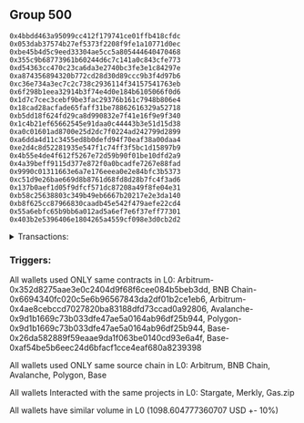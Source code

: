 ## Group 500

```0xed8d1607a2c04cbde135ae09873188980ab0fff4
0x4bbdd463a95099cc412f179741ce01ffb418cfdc
0x053dab37574b27ef5373f2208f9fe1a10771d0ec
0xbe45b4d5c9eed33304ae5cc5a805444640470468
0x355c9b68773961b60244d6c7c141a0c843cfe773
0xd54363cc470c23ca6da3e2740bc3fe3e1c84297e
0xa874356894320b772cd28d30d89ccc9b3f4d97b6
0xc36e734a3ec7c2c738c2936114f34157541763eb
0x6f298b1eea32914b3f74e4d0e184b6105066f0d6
0x1d7c7cec3cebf9be3fac29376b161c7948b806e4
0x18cad28acfade65faff31be78862616329a52718
0xb5dd18f624fd29ca8d990832e7f41e16f9e9f340
0x1c4b21ef65662545e91daa0c44443b3e51d15d38
0xa0c01601ad8700e25d2dc7f0224ad242799d2899
0xa6dda4d11c3455ed8b0defd94f70eaf38a00daa4
0xe2d4c8d52281935e547f1c74ff3f5bc1d15897b9
0x4b55e4de4f612f5267e72d59b90f01be10dfd2a9
0x4a39beff9115d377e872f0a0bcadfe7267e88fad
0x9990c01311663e6a7e176eeea0e2e84bfc3b5373
0xc51d9e26bae669d8b8761d68fd8d28b7fc4f3ad6
0x137b0aef1d05f9dfcf571dc87208a49f8fe04e31
0xb58c25638803c349b49eb6667b20217e2e3da140
0xb8f625cc87966830caadb45e542f479aefe22cd4
0x55a6ebfc65b9bb6a012ad5a6ef7e6f37eff77301
0x403b2e5396406e1804265a4559cf098e3d0cb2d2
```
<details>
<summary>Transactions:</summary>

Hashes: 

Wallet: 0xed8d1607a2c04cbde135ae09873188980ab0fff4

       Hash: 0x4d9cb8a3859e3c4708739beee0b03e83e38e4e5ca0f3d81aa1d884ab908b530d
         - source chain: Arbitrum
         - destination chain: BNB Chain
         - project: Stargate
         - contract: 0x352d8275aae3e0c2404d9f68f6cee084b5beb3dd
         - value USD: 11.721929265
       Hash: 0xadd8302bd6e4e50d568757aa771d96a6769479cb1d24b7c0498f3703ba8bf83d
         - source chain: BNB Chain
         - destination chain: Base
         - project: Stargate
         - contract: 0x6694340fc020c5e6b96567843da2df01b2ce1eb6
         - value USD: 9.724586177
       Hash: 0xda3f7c36e0f54c0332e0301ae05d512142f35563f67b5427041b8bef09ec7273
         - source chain: Arbitrum
         - destination chain: Aptos
         - project: Merkly
         - contract: 0x4ae8cebccd7027820ba83188dfd73ccad0a92806
       Hash: 0x5e743fe0f2e3ac6350907a94a4480c41b7d2e098e81b46b831c24bbe2d2ca321
         - source chain: Arbitrum
         - destination chain: BNB Chain
         - project: Stargate
         - contract: 0x352d8275aae3e0c2404d9f68f6cee084b5beb3dd
         - value USD: 258.276621951
       Hash: 0xf48e2a0d3772e4dda18342c3d2f6f03841d6fc6a4c1a9d125014143e1a3211ae
         - source chain: BNB Chain
         - destination chain: Avalanche
         - project: Stargate
         - contract: 0x6694340fc020c5e6b96567843da2df01b2ce1eb6
         - value USD: 257.527931319
       Hash: 0x78be1b66c7b369fa9677a7f7493cc9f85aefab7eb039fda47a72d3b93765607e
         - source chain: Avalanche
         - destination chain: Polygon
         - project: Stargate
         - contract: 0x9d1b1669c73b033dfe47ae5a0164ab96df25b944
         - value USD: 255.325307946
       Hash: 0xea73250c8f18389c8ed74fafbadc8abf0f1ac4f1e4ec8dbc0e49cf62024fd6df
         - source chain: Polygon
         - destination chain: Base
         - project: Stargate
         - contract: 0x9d1b1669c73b033dfe47ae5a0164ab96df25b944
         - value USD: 254.098165293
       Hash: 0x6dae38f7ba16d17ad61c184b00c6e90dda16d3d94bd7d5dd1de82ec43d0f636c
         - source chain: Base
         - destination chain: Kava
         - project: Gas.zip
         - contract: 0x26da582889f59eaae9da1f063be0140cd93e6a4f
         - value USD: 1.070697841e-08
       Hash: 0x0a1d7d0e8d006d4d5bb709f883cbc240be9310fc02b5211533e2b87134f78a65
         - source chain: Base
         - destination chain: Optimism
         - project: Stargate
         - contract: 0xaf54be5b6eec24d6bfacf1cce4eaf680a8239398
         - value USD: 51.930235399
Wallet: 0x4bbdd463a95099cc412f179741ce01ffb418cfdc

       Hash:0xdf365e8798b6b1f8c8a9f2d0940ac96c96007d353e0619cd92cffdef87cd5443
         - source chain: Arbitrum
         - destination chain: BNB Chain
         - project: Stargate
         - contract: 0x352d8275aae3e0c2404d9f68f6cee084b5beb3dd
         - value USD: 9.389847863
       Hash:0xe6e609ff50f4cf53d59dadc7852e221c61a0497215a6faa0a7929446fe19144b
         - source chain: BNB Chain
         - destination chain: Base
         - project: Stargate
         - contract: 0x6694340fc020c5e6b96567843da2df01b2ce1eb6
         - value USD: 7.46983981
       Hash:0x3301ead19082169edf943257c54815220498c9932fe0f11f60cbfe442f8d64da
         - source chain: Arbitrum
         - destination chain: Aptos
         - project: Merkly
         - contract: 0x4ae8cebccd7027820ba83188dfd73ccad0a92806
       Hash:0xf4c4c6b8d23357cf33a9a12e31ca12dd72950d2d88b4c3b7856940738a1825a2
         - source chain: Arbitrum
         - destination chain: BNB Chain
         - project: Stargate
         - contract: 0x352d8275aae3e0c2404d9f68f6cee084b5beb3dd
         - value USD: 255.34858039
       Hash:0x8948b13e7b14bbc8482a681a8b6519cab9154f0f2857355dfb0e0b7eec4164be
         - source chain: BNB Chain
         - destination chain: Avalanche
         - project: Stargate
         - contract: 0x6694340fc020c5e6b96567843da2df01b2ce1eb6
         - value USD: 254.293732817
       Hash:0xf1e733d2cf73dc7fbb05adb41ff3ee819cf05856a2473d2caa9a89f1c9a9a5bc
         - source chain: Avalanche
         - destination chain: Polygon
         - project: Stargate
         - contract: 0x9d1b1669c73b033dfe47ae5a0164ab96df25b944
         - value USD: 252.392701833
       Hash:0xd1694801c40fe9e08a0fc3dcf5ab6094be3dc97fc36b92ea826fa6617c94c4dc
         - source chain: Polygon
         - destination chain: Base
         - project: Stargate
         - contract: 0x9d1b1669c73b033dfe47ae5a0164ab96df25b944
         - value USD: 251.442741103
       Hash:0x0924b4b4ad6ce16de302cd320c0588ff5d82d294be1d76b6d38f3e0ff195d4c1
         - source chain: Base
         - destination chain: Scroll
         - project: Gas.zip
         - contract: 0x26da582889f59eaae9da1f063be0140cd93e6a4f
         - value USD: 3.077736055e-05
       Hash:0x3d9ff0936fcba99ce8da066e8a334c8b64e1640cc68cf9ecc2a97cdf56c615c0
         - source chain: Base
         - destination chain: Optimism
         - project: Stargate
         - contract: 0xaf54be5b6eec24d6bfacf1cce4eaf680a8239398
         - value USD: 46.272898083
Wallet: 0x053dab37574b27ef5373f2208f9fe1a10771d0ec

       Hash:0xe7ab8357bb800d23544ca5934a5624b74c1094ebaf84eb56b382bcd9680f9e4a
         - source chain: Arbitrum
         - destination chain: BNB Chain
         - project: Stargate
         - contract: 0x352d8275aae3e0c2404d9f68f6cee084b5beb3dd
         - value USD: 9.269318242
       Hash:0x4d8a3a360ec23d442a02a3c6616e7fee70439fbdfbb72d6f2782ec5a9a409ca3
         - source chain: BNB Chain
         - destination chain: Base
         - project: Stargate
         - contract: 0x6694340fc020c5e6b96567843da2df01b2ce1eb6
         - value USD: 7.348633487
       Hash:0x2076197534ce20256d7c003e88d4a58fb3906d08b4ec47448a4d008616e343ec
         - source chain: Arbitrum
         - destination chain: Aptos
         - project: Merkly
         - contract: 0x4ae8cebccd7027820ba83188dfd73ccad0a92806
       Hash:0xac6ed26c355dc145b9d14f9a271517ff5d8bee0091e305c74e6ecc43ba931e76
         - source chain: Arbitrum
         - destination chain: BNB Chain
         - project: Stargate
         - contract: 0x352d8275aae3e0c2404d9f68f6cee084b5beb3dd
         - value USD: 255.507420866
       Hash:0x38c10174117e48c12527745d8e94ef167f291526a8a989ed5e6f908771ad803a
         - source chain: BNB Chain
         - destination chain: Avalanche
         - project: Stargate
         - contract: 0x6694340fc020c5e6b96567843da2df01b2ce1eb6
         - value USD: 254.342911601
       Hash:0x9f6e41da524f0e65673a9a2783f12d8ea11c60cec7ad9143becc4978900dbdfb
         - source chain: Avalanche
         - destination chain: Polygon
         - project: Stargate
         - contract: 0x9d1b1669c73b033dfe47ae5a0164ab96df25b944
         - value USD: 252.804094234
       Hash:0xa5c5e99098f586e9e705786cb722d305d95201863b664ad6fe98124575b7a9e0
         - source chain: Polygon
         - destination chain: Base
         - project: Stargate
         - contract: 0x9d1b1669c73b033dfe47ae5a0164ab96df25b944
         - value USD: 251.884679934
       Hash:0x71fd037dc402343a5e691b4d9f3a4efb8985c1126893748be626ebb3ed41d30e
         - source chain: Base
         - destination chain: Linea
         - project: Gas.zip
         - contract: 0x26da582889f59eaae9da1f063be0140cd93e6a4f
         - value USD: 0.000124764139
       Hash:0xe6928c2d7e51f8f5412291d6f79abd6e566dc2f7f223c56feacd69603c4a984e
         - source chain: Base
         - destination chain: Optimism
         - project: Stargate
         - contract: 0xaf54be5b6eec24d6bfacf1cce4eaf680a8239398
         - value USD: 45.784922441
Wallet: 0xbe45b4d5c9eed33304ae5cc5a805444640470468

       Hash:0x141119985675c7e845349adcfc694ba71f0854416409621b5900ca3e163641be
         - source chain: Arbitrum
         - destination chain: BNB Chain
         - project: Stargate
         - contract: 0x352d8275aae3e0c2404d9f68f6cee084b5beb3dd
         - value USD: 9.850475191
       Hash:0x6674d55a265821e14779491ac01c9d7a35d1075bcbb48da59cf36d9f6e3b4ed3
         - source chain: BNB Chain
         - destination chain: Base
         - project: Stargate
         - contract: 0x6694340fc020c5e6b96567843da2df01b2ce1eb6
         - value USD: 7.914054899
       Hash:0x909557d76e154de8539e3ead0ba9310a73e1127cc57fe10c1136c403bb9b8bb7
         - source chain: Arbitrum
         - destination chain: Aptos
         - project: Merkly
         - contract: 0x4ae8cebccd7027820ba83188dfd73ccad0a92806
       Hash:0xc830d6bdf0d729569723a047c38001649019d2a42a9629ccf4897a24dc8fa395
         - source chain: Arbitrum
         - destination chain: BNB Chain
         - project: Stargate
         - contract: 0x352d8275aae3e0c2404d9f68f6cee084b5beb3dd
         - value USD: 260.63614383
       Hash:0xc603b68c06e67f24b5af67395ce54132ca52849826449aca3e6daa4c32bd8491
         - source chain: BNB Chain
         - destination chain: Avalanche
         - project: Stargate
         - contract: 0x6694340fc020c5e6b96567843da2df01b2ce1eb6
         - value USD: 259.300861419
       Hash:0x74e42a8daa6a8ff32ff8ca11a423d7934acd951f1eb97473a3c2472b0a35f770
         - source chain: Avalanche
         - destination chain: Polygon
         - project: Stargate
         - contract: 0x9d1b1669c73b033dfe47ae5a0164ab96df25b944
         - value USD: 257.783634316
       Hash:0x8d2c5892246c18c49854ec53e863f07bdf2d193957d4c620c94c648ebf717b47
         - source chain: Polygon
         - destination chain: Base
         - project: Stargate
         - contract: 0x9d1b1669c73b033dfe47ae5a0164ab96df25b944
         - value USD: 256.42423456
       Hash:0xf4864f3012797504ef0f8e25f0818b3f755e8d36473a6dbd67eb149bcce0fbf9
         - source chain: Base
         - destination chain: Metis
         - project: Gas.zip
         - contract: 0x26da582889f59eaae9da1f063be0140cd93e6a4f
         - value USD: 1.844122787e-06
       Hash:0xddfe89a35b1ec9c140c5992473688efafa71880c68266c2768eb9a78c83373c8
         - source chain: Base
         - destination chain: Optimism
         - project: Stargate
         - contract: 0xaf54be5b6eec24d6bfacf1cce4eaf680a8239398
         - value USD: 41.699392899
Wallet: 0x355c9b68773961b60244d6c7c141a0c843cfe773

       Hash:0x51a89bb372ed7f76b2c0ea03052adf0412c7bdc6e6c729c6c154758f0cc5e44d
         - source chain: Arbitrum
         - destination chain: BNB Chain
         - project: Stargate
         - contract: 0x352d8275aae3e0c2404d9f68f6cee084b5beb3dd
         - value USD: 9.520353986
       Hash:0x18236e1031d79ac4e289bdbafebcbf469feb2cc165c36ea6992da03d677e655c
         - source chain: BNB Chain
         - destination chain: Base
         - project: Stargate
         - contract: 0x6694340fc020c5e6b96567843da2df01b2ce1eb6
         - value USD: 7.543898836
       Hash:0x860207f76ee2e2b19beb5e85d6fff94d937b008fd1627832365233b0933ba570
         - source chain: Arbitrum
         - destination chain: Aptos
         - project: Merkly
         - contract: 0x4ae8cebccd7027820ba83188dfd73ccad0a92806
       Hash:0xd340dddd18bb7a3fbe91d6830026f18f28595b19d7b6447bd0f3e5c931c9bfcf
         - source chain: Arbitrum
         - destination chain: BNB Chain
         - project: Stargate
         - contract: 0x352d8275aae3e0c2404d9f68f6cee084b5beb3dd
         - value USD: 254.006713918
       Hash:0x0060b64fde5f87433bb3f82c5c4ba8306b7211ab837f727bee99d3c7ff42ad50
         - source chain: BNB Chain
         - destination chain: Avalanche
         - project: Stargate
         - contract: 0x6694340fc020c5e6b96567843da2df01b2ce1eb6
         - value USD: 253.11795465
       Hash:0xf5f6137a1aa256b921e759a634bec1157ee6281c5116ecbb2b6bad2be28c51a7
         - source chain: Avalanche
         - destination chain: Polygon
         - project: Stargate
         - contract: 0x9d1b1669c73b033dfe47ae5a0164ab96df25b944
         - value USD: 251.212445196
       Hash:0xe755ea121aa5dcdeecdeb3303ff474be98b895c0682bae11ddfd206e7fbb41e8
         - source chain: Polygon
         - destination chain: Base
         - project: Stargate
         - contract: 0x9d1b1669c73b033dfe47ae5a0164ab96df25b944
         - value USD: 250.040265187
       Hash:0x39b18a90c466614189726ab2fbe2a50fe6d2eb727453921e93425e801a722943
         - source chain: Base
         - destination chain: Zora
         - project: Gas.zip
         - contract: 0x26da582889f59eaae9da1f063be0140cd93e6a4f
         - value USD: 0.0001515702272
       Hash:0x916d22f5edc8289c46c78f0f6f8e517e2aff78632b326e76239286af020f1715
         - source chain: Base
         - destination chain: Optimism
         - project: Stargate
         - contract: 0xaf54be5b6eec24d6bfacf1cce4eaf680a8239398
         - value USD: 43.277467797
Wallet: 0xd54363cc470c23ca6da3e2740bc3fe3e1c84297e

       Hash:0xd839c8e26391b024555fa7e781d65ef03ef4e9e40fd5334e40c00197b7bf41cf
         - source chain: Arbitrum
         - destination chain: BNB Chain
         - project: Stargate
         - contract: 0x352d8275aae3e0c2404d9f68f6cee084b5beb3dd
         - value USD: 8.90274563
       Hash:0x50de1db6c5664d381f6891ef05f8cc42c7de853c0a91c1966656b339eb795574
         - source chain: BNB Chain
         - destination chain: Base
         - project: Stargate
         - contract: 0x6694340fc020c5e6b96567843da2df01b2ce1eb6
         - value USD: 7.080974168
       Hash:0xf2e26b04c4783cf4aeb56dbce4729908d61999fdd38721b2692bbc02530a04da
         - source chain: Arbitrum
         - destination chain: Aptos
         - project: Merkly
         - contract: 0x4ae8cebccd7027820ba83188dfd73ccad0a92806
       Hash:0x3582763690dcc7b1dfd7c50e24bbf317750b906f12434e243c6799e21d6f5c34
         - source chain: Arbitrum
         - destination chain: BNB Chain
         - project: Stargate
         - contract: 0x352d8275aae3e0c2404d9f68f6cee084b5beb3dd
         - value USD: 252.253213403
       Hash:0xa44ef52d9819dfb012ded54756f835251c2a9723eec0fb7d9f1426aed8eb2fd3
         - source chain: BNB Chain
         - destination chain: Avalanche
         - project: Stargate
         - contract: 0x6694340fc020c5e6b96567843da2df01b2ce1eb6
         - value USD: 250.824083176
       Hash:0x29d8dede9aa13d0d0efae0968777467522a9fe44e5f60b731b79eb0ff8317902
         - source chain: Avalanche
         - destination chain: Polygon
         - project: Stargate
         - contract: 0x9d1b1669c73b033dfe47ae5a0164ab96df25b944
         - value USD: 248.944385738
       Hash:0x264bf4f74f4aa5671ab8e17871632e2d3e9bb41421cfb43de72490ee15256e21
         - source chain: Polygon
         - destination chain: Base
         - project: Stargate
         - contract: 0x9d1b1669c73b033dfe47ae5a0164ab96df25b944
         - value USD: 247.797203657
       Hash:0x7be47c76a88b0fee129fad968dbe4a3653055a4759271511b5e6b0d3e03c7832
         - source chain: Base
         - destination chain: Kava
         - project: Gas.zip
         - contract: 0x26da582889f59eaae9da1f063be0140cd93e6a4f
         - value USD: 4.377419241e-08
       Hash:0x41a1b76c7f70a9b3b37f3449a40a7879a9e408479a17956ac7ba9040a2f5f522
         - source chain: Base
         - destination chain: Optimism
         - project: Stargate
         - contract: 0xaf54be5b6eec24d6bfacf1cce4eaf680a8239398
         - value USD: 47.841231654
Wallet: 0xa874356894320b772cd28d30d89ccc9b3f4d97b6

       Hash:0x98438adae14a93c745b8737f847882b493a6e5b5dd8f40c0738d7e52ad640a43
         - source chain: Arbitrum
         - destination chain: BNB Chain
         - project: Stargate
         - contract: 0x352d8275aae3e0c2404d9f68f6cee084b5beb3dd
         - value USD: 9.373315433
       Hash:0x63b27f2d7186741afff0800371b0cc6922291f2e9d831882a8797bb78287f981
         - source chain: BNB Chain
         - destination chain: Base
         - project: Stargate
         - contract: 0x6694340fc020c5e6b96567843da2df01b2ce1eb6
         - value USD: 7.380845721
       Hash:0xefa20fa8fc08c86b39b1a2f1afa621e0c5486d1e32e08841a24bf79b1a42d9e1
         - source chain: Arbitrum
         - destination chain: Aptos
         - project: Merkly
         - contract: 0x4ae8cebccd7027820ba83188dfd73ccad0a92806
       Hash:0xdeffdbafad3f6d1f57a4dd020a323bea4cbf383090e0868a56d3400e104b36bf
         - source chain: Arbitrum
         - destination chain: BNB Chain
         - project: Stargate
         - contract: 0x352d8275aae3e0c2404d9f68f6cee084b5beb3dd
         - value USD: 265.856210437
       Hash:0x7c7d79c373e801ddf157368cfac9882e33c101d31eb04bd4865d6a6f38de7e55
         - source chain: BNB Chain
         - destination chain: Avalanche
         - project: Stargate
         - contract: 0x6694340fc020c5e6b96567843da2df01b2ce1eb6
         - value USD: 264.540920249
       Hash:0xa62523f92ff39d3445be1a3af877873b8379a7100a9efb9e0a9aeef79e3d14ca
         - source chain: Avalanche
         - destination chain: Polygon
         - project: Stargate
         - contract: 0x9d1b1669c73b033dfe47ae5a0164ab96df25b944
         - value USD: 262.206592791
       Hash:0xd94b16c4e8c3825ce294c65205b571e8f187578fe0fb34bc53250f36eb880377
         - source chain: Polygon
         - destination chain: Base
         - project: Stargate
         - contract: 0x9d1b1669c73b033dfe47ae5a0164ab96df25b944
         - value USD: 261.117853479
       Hash:0xb89f59f097112efbfa77ebc30e630e3daffced8abb13cdb9904bb8a1d907e57d
         - source chain: Base
         - destination chain: Scroll
         - project: Gas.zip
         - contract: 0x26da582889f59eaae9da1f063be0140cd93e6a4f
         - value USD: 0.0001021826939
       Hash:0x52f757db42714006f6b4f808785a8641a77a8868afa8ac8f5a18073180f8e01b
         - source chain: Base
         - destination chain: Optimism
         - project: Stargate
         - contract: 0xaf54be5b6eec24d6bfacf1cce4eaf680a8239398
         - value USD: 43.268427868
Wallet: 0xc36e734a3ec7c2c738c2936114f34157541763eb

       Hash:0x0cb8fcc742e6b150032e2b9ef0fc752c422c0fcdc2ac6cf982ce49d3444b6299
         - source chain: Arbitrum
         - destination chain: BNB Chain
         - project: Stargate
         - contract: 0x352d8275aae3e0c2404d9f68f6cee084b5beb3dd
         - value USD: 8.646769171
       Hash:0x811e8bd854918ff0c263f3f919d2f02cd0ebdea2b823c0c982fa9e5bbef2679d
         - source chain: BNB Chain
         - destination chain: Base
         - project: Stargate
         - contract: 0x6694340fc020c5e6b96567843da2df01b2ce1eb6
         - value USD: 6.733695656
       Hash:0x0aa8446d050fd20892163d1751d2dfa654027df025b909591215a38710202585
         - source chain: Arbitrum
         - destination chain: Aptos
         - project: Merkly
         - contract: 0x4ae8cebccd7027820ba83188dfd73ccad0a92806
       Hash:0x3d98688978ae0674d96e8f1cd3f2cd8871372268d0a011b80f7c688b5f02ee67
         - source chain: Arbitrum
         - destination chain: BNB Chain
         - project: Stargate
         - contract: 0x352d8275aae3e0c2404d9f68f6cee084b5beb3dd
         - value USD: 262.90967688
       Hash:0x7f96a5b1653d8c2f67a12fb3b2d4b0cfedfb1efad060d3fd1bf75f502f80c582
         - source chain: BNB Chain
         - destination chain: Avalanche
         - project: Stargate
         - contract: 0x6694340fc020c5e6b96567843da2df01b2ce1eb6
         - value USD: 261.481551967
       Hash:0xc9a7f779830acc932a51002b8700ca799a063bd312eabf51e75882cf7f70327e
         - source chain: Avalanche
         - destination chain: Polygon
         - project: Stargate
         - contract: 0x9d1b1669c73b033dfe47ae5a0164ab96df25b944
         - value USD: 259.00411303
       Hash:0x894c742d362652ac6de20b76928392373b3ebd377482cbf6e0b00a62f54cfb35
         - source chain: Polygon
         - destination chain: Base
         - project: Stargate
         - contract: 0x9d1b1669c73b033dfe47ae5a0164ab96df25b944
         - value USD: 257.521101028
       Hash:0x8bd7ad0c71245404e22272e7327ee2c950165362c819913812e13e72b5a8cd9a
         - source chain: Base
         - destination chain: Scroll
         - project: Gas.zip
         - contract: 0x26da582889f59eaae9da1f063be0140cd93e6a4f
         - value USD: 0.000161375905
       Hash:0x9ba1a6ba44c8e9d3bc63392aa9127ad806f627a7392990c2ac6786c207c20723
         - source chain: Base
         - destination chain: Optimism
         - project: Stargate
         - contract: 0xaf54be5b6eec24d6bfacf1cce4eaf680a8239398
         - value USD: 44.990523929
Wallet: 0x6f298b1eea32914b3f74e4d0e184b6105066f0d6

       Hash:0xbc4df528eae5ea2f80302bd6d523655457eca5d49227257394b394559708a13b
         - source chain: Arbitrum
         - destination chain: BNB Chain
         - project: Stargate
         - contract: 0x352d8275aae3e0c2404d9f68f6cee084b5beb3dd
         - value USD: 9.198485986
       Hash:0x250e931b1c0146cf63ec61fd754d23e2e67d2514f2c0e799dfa1d510e87850a5
         - source chain: BNB Chain
         - destination chain: Base
         - project: Stargate
         - contract: 0x6694340fc020c5e6b96567843da2df01b2ce1eb6
         - value USD: 7.287980801
       Hash:0xcb7a0091ec9f6cec249998d42cfdf5cee2645c2c5b7174fa549221643b1d5f70
         - source chain: Arbitrum
         - destination chain: Aptos
         - project: Merkly
         - contract: 0x4ae8cebccd7027820ba83188dfd73ccad0a92806
       Hash:0x5f841f03cd0c0f3361ba109de60d47b11473a09deb6a0fbb1ad3bab82b5bb44a
         - source chain: Arbitrum
         - destination chain: BNB Chain
         - project: Stargate
         - contract: 0x352d8275aae3e0c2404d9f68f6cee084b5beb3dd
         - value USD: 261.76408061
       Hash:0xea726998354def219331355f9425cf569b66d20eeca4e96bcb15d24b3d64cc15
         - source chain: BNB Chain
         - destination chain: Avalanche
         - project: Stargate
         - contract: 0x6694340fc020c5e6b96567843da2df01b2ce1eb6
         - value USD: 260.437847558
       Hash:0x910377dbeb6b02366055e282bca16a2f8dd9db7da70091c3d85b7f0eca8d9a34
         - source chain: Avalanche
         - destination chain: Polygon
         - project: Stargate
         - contract: 0x9d1b1669c73b033dfe47ae5a0164ab96df25b944
         - value USD: 257.980963326
       Hash:0xf8e314d415d29d7c4358350ce73ddc8342485631c53db5a5fcb5b0735cee48e7
         - source chain: Polygon
         - destination chain: Base
         - project: Stargate
         - contract: 0x9d1b1669c73b033dfe47ae5a0164ab96df25b944
         - value USD: 256.671138335
       Hash:0xc6ed2ded5fbb0c09775a0f87f9d03f37de5211227d6864f7029dc378c69ae399
         - source chain: Base
         - destination chain: Base
         - project: Gas.zip
         - contract: 0x26da582889f59eaae9da1f063be0140cd93e6a4f
         - value USD: 0.0001395504752
       Hash:0x9d0ed2cdf0e11d137e65152358c2fbe6d675af599273a24e0a3d503b47c79e57
         - source chain: Base
         - destination chain: Optimism
         - project: Stargate
         - contract: 0xaf54be5b6eec24d6bfacf1cce4eaf680a8239398
         - value USD: 43.8222044
Wallet: 0x1d7c7cec3cebf9be3fac29376b161c7948b806e4

       Hash:0xa0de6a1f55bdc5da59cf4bf3ae1d1e6688074d183c33dd0e5a19aeca276f28cc
         - source chain: Arbitrum
         - destination chain: BNB Chain
         - project: Stargate
         - contract: 0x352d8275aae3e0c2404d9f68f6cee084b5beb3dd
         - value USD: 8.826253118
       Hash:0xd4bf4842673a6a7300a030f29992a5f7cc1afa1becfbd1d552ed9603a24be1f6
         - source chain: BNB Chain
         - destination chain: Base
         - project: Stargate
         - contract: 0x6694340fc020c5e6b96567843da2df01b2ce1eb6
         - value USD: 6.883083308
       Hash:0xcbe4caf138bd9b794d35d21114e366d18a2d1030a7c824bfd9574f4ebba117c8
         - source chain: Arbitrum
         - destination chain: Aptos
         - project: Merkly
         - contract: 0x4ae8cebccd7027820ba83188dfd73ccad0a92806
       Hash:0x124d75dd2b056a4a23953b4c41e2c12690fe357e459ab68283f64e52bc97f589
         - source chain: Arbitrum
         - destination chain: BNB Chain
         - project: Stargate
         - contract: 0x352d8275aae3e0c2404d9f68f6cee084b5beb3dd
         - value USD: 260.877383272
       Hash:0xf8e75af68dbd9ef11a2c3e52e537656850804ef4fd15aee58c0a395f334d2e7e
         - source chain: BNB Chain
         - destination chain: Avalanche
         - project: Stargate
         - contract: 0x6694340fc020c5e6b96567843da2df01b2ce1eb6
         - value USD: 259.260455808
       Hash:0xec118f51bb3c50e7cf1f59e8b6bba8e8c5d9509b4efbb1475a418433db3ae4d8
         - source chain: Avalanche
         - destination chain: Polygon
         - project: Stargate
         - contract: 0x9d1b1669c73b033dfe47ae5a0164ab96df25b944
         - value USD: 256.570036825
       Hash:0x2b65da3ce8f73dc42fb225584cb4ddbc934219b9123d4564c52f3a2087cd6381
         - source chain: Polygon
         - destination chain: Base
         - project: Stargate
         - contract: 0x9d1b1669c73b033dfe47ae5a0164ab96df25b944
         - value USD: 255.290043638
       Hash:0x5a5ee3dfbadd3ab9f90acf644a6bd65ec45c7e4e1fa430ca90fad90c4bc469b9
         - source chain: Base
         - destination chain: Arbitrum
         - project: Gas.zip
         - contract: 0x26da582889f59eaae9da1f063be0140cd93e6a4f
         - value USD: 0.0001478176835
       Hash:0xec20b6a338c869adb841e0d909b4371e8db59e6a10bfd744611fd16e50f25d21
         - source chain: Base
         - destination chain: Optimism
         - project: Stargate
         - contract: 0xaf54be5b6eec24d6bfacf1cce4eaf680a8239398
         - value USD: 43.293211798
Wallet: 0x18cad28acfade65faff31be78862616329a52718

       Hash:0xca62a360e6531b1a47fa1e8560d12a6c86107a4a6cc50bfb892e334dde97fa7d
         - source chain: Arbitrum
         - destination chain: BNB Chain
         - project: Stargate
         - contract: 0x352d8275aae3e0c2404d9f68f6cee084b5beb3dd
         - value USD: 9.075579577
       Hash:0x76fbb624a1df8d2684b91550e768c4f7c40e4a9fac6a98deac99fb455bc6571b
         - source chain: BNB Chain
         - destination chain: Base
         - project: Stargate
         - contract: 0x6694340fc020c5e6b96567843da2df01b2ce1eb6
         - value USD: 7.164719506
       Hash:0xe83f369caa91acff41a5936aab19f1edf4a87f3bb702282836fad1e0af66c3f6
         - source chain: Arbitrum
         - destination chain: Aptos
         - project: Merkly
         - contract: 0x4ae8cebccd7027820ba83188dfd73ccad0a92806
       Hash:0x3ce30a8ea853f9ae58d874d9ae58b1d24272098a793e62531d762a25f802c19f
         - source chain: Arbitrum
         - destination chain: BNB Chain
         - project: Stargate
         - contract: 0x352d8275aae3e0c2404d9f68f6cee084b5beb3dd
         - value USD: 267.84989702
       Hash:0xc5797a051f3049183d854f8f6e4f749b0310a4d24052580e77a7e8d40163f190
         - source chain: BNB Chain
         - destination chain: Avalanche
         - project: Stargate
         - contract: 0x6694340fc020c5e6b96567843da2df01b2ce1eb6
         - value USD: 266.006620253
       Hash:0x0a114a85b559b826c5e3df6560231061b577853f8cc465bd3f7928becc8edbff
         - source chain: Avalanche
         - destination chain: Polygon
         - project: Stargate
         - contract: 0x9d1b1669c73b033dfe47ae5a0164ab96df25b944
         - value USD: 263.553266897
       Hash:0x0009f961faa5f1e78829a27528935e868e2a3535a903745cf98467aea6b3d715
         - source chain: Polygon
         - destination chain: Base
         - project: Stargate
         - contract: 0x9d1b1669c73b033dfe47ae5a0164ab96df25b944
         - value USD: 262.250220747
       Hash:0x315ab6a29e806fb29a579d5e0c7b16be324df8481971db52c3e3fa5561bb0a70
         - source chain: Base
         - destination chain: Arbitrum
         - project: Gas.zip
         - contract: 0x26da582889f59eaae9da1f063be0140cd93e6a4f
         - value USD: 4.166672957e-05
       Hash:0x41a48a23e1ce47cb2121543b0a536aa5a3e46151aeb93573be88a035a570cfcd
         - source chain: Base
         - destination chain: Optimism
         - project: Stargate
         - contract: 0xaf54be5b6eec24d6bfacf1cce4eaf680a8239398
         - value USD: 45.188776516
Wallet: 0xb5dd18f624fd29ca8d990832e7f41e16f9e9f340

       Hash:0x583a0f67b4ef418c9e573ff908720c182ab640456e40bba37d87609faf53ed3d
         - source chain: Arbitrum
         - destination chain: BNB Chain
         - project: Stargate
         - contract: 0x352d8275aae3e0c2404d9f68f6cee084b5beb3dd
         - value USD: 9.319773177
       Hash:0x85442a801007419d9c468f054ad2efac18a460792655113eb1a1a96ad5bac2e3
         - source chain: BNB Chain
         - destination chain: Base
         - project: Stargate
         - contract: 0x6694340fc020c5e6b96567843da2df01b2ce1eb6
         - value USD: 7.343007826
       Hash:0xefad85c51c4f3b2993d624a614d9595d19ffe0faefd4d927d33d44d50c3aa140
         - source chain: Arbitrum
         - destination chain: Aptos
         - project: Merkly
         - contract: 0x4ae8cebccd7027820ba83188dfd73ccad0a92806
       Hash:0xab7a59d02e14b62d9aaa2fba4147bbd36ce87cfe2de9a6ff948b0ae4ea322006
         - source chain: Arbitrum
         - destination chain: BNB Chain
         - project: Stargate
         - contract: 0x352d8275aae3e0c2404d9f68f6cee084b5beb3dd
         - value USD: 253.443501078
       Hash:0x6eca32193541a9c292790ea36078bb46bf511584f89a2048b4dbfa7aae0dae4d
         - source chain: BNB Chain
         - destination chain: Avalanche
         - project: Stargate
         - contract: 0x6694340fc020c5e6b96567843da2df01b2ce1eb6
         - value USD: 252.044468473
       Hash:0xc8fcefeaf209f0abc8ddcab2be48d84fed14875874527863a7c30026bd095112
         - source chain: Avalanche
         - destination chain: Polygon
         - project: Stargate
         - contract: 0x9d1b1669c73b033dfe47ae5a0164ab96df25b944
         - value USD: 249.579461853
       Hash:0xcac0292afbbb36634bc031b795c8b1b0945367f50d9046f5ab05a8201044e732
         - source chain: Polygon
         - destination chain: Base
         - project: Stargate
         - contract: 0x9d1b1669c73b033dfe47ae5a0164ab96df25b944
         - value USD: 248.271542576
       Hash:0x2cd5ce7dab9ab5bbf2a57047eb79378fa01c15d3716dd21c5f4ef8363ce34486
         - source chain: Base
         - destination chain: Kava
         - project: Gas.zip
         - contract: 0x26da582889f59eaae9da1f063be0140cd93e6a4f
         - value USD: 1.050580618e-08
       Hash:0x5c827f35ba601b076cbc2858813a925bbe855e50dba09d25f2b7579a43be70c1
         - source chain: Base
         - destination chain: Optimism
         - project: Stargate
         - contract: 0xaf54be5b6eec24d6bfacf1cce4eaf680a8239398
         - value USD: 43.995923572
Wallet: 0x1c4b21ef65662545e91daa0c44443b3e51d15d38

       Hash:0x7183ec0c36b6e5031d0fc7b8fb1460f42925ce059e7fa231c30accf96fc3ddf3
         - source chain: Arbitrum
         - destination chain: BNB Chain
         - project: Stargate
         - contract: 0x352d8275aae3e0c2404d9f68f6cee084b5beb3dd
         - value USD: 9.347850287
       Hash:0xca77bd31ad2ef515391453e28abc822f547ea72611c7ae419672822469e288e5
         - source chain: BNB Chain
         - destination chain: Base
         - project: Stargate
         - contract: 0x6694340fc020c5e6b96567843da2df01b2ce1eb6
         - value USD: 7.458328366
       Hash:0xfb9d41b6db3325db8412d5e5d7d5c11902ee66aedc0d89597d54f5fa044678fb
         - source chain: Arbitrum
         - destination chain: Aptos
         - project: Merkly
         - contract: 0x4ae8cebccd7027820ba83188dfd73ccad0a92806
       Hash:0x7944e7955fc8ddd719a54f1a915d50ddfdca9d09a67c51baf03c62e392b06405
         - source chain: Arbitrum
         - destination chain: BNB Chain
         - project: Stargate
         - contract: 0x352d8275aae3e0c2404d9f68f6cee084b5beb3dd
         - value USD: 266.833370941
       Hash:0xb3dc43bc9a8742967ae16bdfa5b97807ab16c0ee6586428cc20259844afbf1ba
         - source chain: BNB Chain
         - destination chain: Avalanche
         - project: Stargate
         - contract: 0x6694340fc020c5e6b96567843da2df01b2ce1eb6
         - value USD: 265.58272297
       Hash:0x6998351d5ce0f62d0742e159d0c09af22109c4e7166dc5808786fff52ec37ddc
         - source chain: Avalanche
         - destination chain: Polygon
         - project: Stargate
         - contract: 0x9d1b1669c73b033dfe47ae5a0164ab96df25b944
         - value USD: 262.468744798
       Hash:0xa602dd76485468bc13a7addeda271f3956695efdc23631915a4bee8a3c36d385
         - source chain: Polygon
         - destination chain: Base
         - project: Stargate
         - contract: 0x9d1b1669c73b033dfe47ae5a0164ab96df25b944
         - value USD: 261.139496506
       Hash:0xc8869afd6faedb2ddc72dd4ca2048b5068e95c97c2278060566aa5769a180e4b
         - source chain: Base
         - destination chain: Base
         - project: Gas.zip
         - contract: 0x26da582889f59eaae9da1f063be0140cd93e6a4f
         - value USD: 8.234139415e-05
       Hash:0xc061554fd1090b167b02f49f1a61e39fe094172884b20860ce1842f8ded978d8
         - source chain: Base
         - destination chain: Optimism
         - project: Stargate
         - contract: 0xaf54be5b6eec24d6bfacf1cce4eaf680a8239398
         - value USD: 44.082115656
Wallet: 0xa0c01601ad8700e25d2dc7f0224ad242799d2899

       Hash:0xfc3cb9ebd9b5360e2b423b4e95e75cfe034dbca0199459c14290fa1d11b6aca8
         - source chain: Arbitrum
         - destination chain: BNB Chain
         - project: Stargate
         - contract: 0x352d8275aae3e0c2404d9f68f6cee084b5beb3dd
         - value USD: 9.591725647
       Hash:0xfd3f427460a8ecded82a7e91bc1896c48233d16fd8790a350101eb9c41d5e039
         - source chain: BNB Chain
         - destination chain: Base
         - project: Stargate
         - contract: 0x6694340fc020c5e6b96567843da2df01b2ce1eb6
         - value USD: 7.632026515
       Hash:0x49fef80e6cbf0a2c59223844c4d8bc0a0e344e2cc2172c5c51e1c407f2d14e3d
         - source chain: Arbitrum
         - destination chain: Aptos
         - project: Merkly
         - contract: 0x4ae8cebccd7027820ba83188dfd73ccad0a92806
       Hash:0x9237471051e0a4f9953d86b1f5fc30d4a9731c988be5093027a926099c4e5a73
         - source chain: Arbitrum
         - destination chain: BNB Chain
         - project: Stargate
         - contract: 0x352d8275aae3e0c2404d9f68f6cee084b5beb3dd
         - value USD: 261.260942021
       Hash:0x04a1625748099da30a70b570e62d6c5abba3f251a5701497f47c6be420fa83b2
         - source chain: BNB Chain
         - destination chain: Avalanche
         - project: Stargate
         - contract: 0x6694340fc020c5e6b96567843da2df01b2ce1eb6
         - value USD: 259.908052982
       Hash:0xf5872f1bf95ef59016a598ccc239efd04fb9cb9884c379867a1534af3eb1f381
         - source chain: Avalanche
         - destination chain: Polygon
         - project: Stargate
         - contract: 0x9d1b1669c73b033dfe47ae5a0164ab96df25b944
         - value USD: 255.6308948
       Hash:0xd80aa3497e52c255ed1f0916959c7dec7a18d257cacb611fd80bf619cf6b787c
         - source chain: Polygon
         - destination chain: Base
         - project: Stargate
         - contract: 0x9d1b1669c73b033dfe47ae5a0164ab96df25b944
         - value USD: 255.324278372
       Hash:0x26664143b8c85d3cde5fe0bc3ce3c29b4d9bb979179fec96cf7bbea09eeb15f5
         - source chain: Base
         - destination chain: Linea
         - project: Gas.zip
         - contract: 0x26da582889f59eaae9da1f063be0140cd93e6a4f
         - value USD: 0.0001203705521
       Hash:0xfe8ceb5dffdb2d6a7215e80beb69c8a47485a94a08614b544c24483bed0d21ea
         - source chain: Base
         - destination chain: Optimism
         - project: Stargate
         - contract: 0xaf54be5b6eec24d6bfacf1cce4eaf680a8239398
         - value USD: 47.389450318
Wallet: 0xa6dda4d11c3455ed8b0defd94f70eaf38a00daa4

       Hash:0xe6de66c3c67aa1e389167484d009092db75fc0a852e6d65ff0b267c167fdcc5d
         - source chain: Arbitrum
         - destination chain: BNB Chain
         - project: Stargate
         - contract: 0x352d8275aae3e0c2404d9f68f6cee084b5beb3dd
         - value USD: 9.452061639
       Hash:0x14a1b69309ebe94341fe8800ec1828df4b48cee598cd7d72fd037cbd7836cbf2
         - source chain: BNB Chain
         - destination chain: Base
         - project: Stargate
         - contract: 0x6694340fc020c5e6b96567843da2df01b2ce1eb6
         - value USD: 7.464983514
       Hash:0x7a5d97a105e71c357accafaba5af6de0e5b615fe638dbf922cc64000d8213974
         - source chain: Arbitrum
         - destination chain: Aptos
         - project: Merkly
         - contract: 0x4ae8cebccd7027820ba83188dfd73ccad0a92806
       Hash:0x9284da36f7b0d1c2e22d2383af41f1bbde57b6873e8d85c0dc73607f09dc76a3
         - source chain: Arbitrum
         - destination chain: BNB Chain
         - project: Stargate
         - contract: 0x352d8275aae3e0c2404d9f68f6cee084b5beb3dd
         - value USD: 263.2916056
       Hash:0x6fba3c83f2a4b42b614b84855dd9a00ecc0e18d2089e47d34d5137f07115fd8d
         - source chain: BNB Chain
         - destination chain: Avalanche
         - project: Stargate
         - contract: 0x6694340fc020c5e6b96567843da2df01b2ce1eb6
         - value USD: 262.215174248
       Hash:0xe5e7ec78926e3f94bb856ec29544378ff3f5d596ccd5a3ca855defedc5a32015
         - source chain: Avalanche
         - destination chain: Polygon
         - project: Stargate
         - contract: 0x9d1b1669c73b033dfe47ae5a0164ab96df25b944
         - value USD: 258.346737396
       Hash:0x29d865669224718ac081078bac3992d91b79071d10b3c2e9a565331bb8f6f79e
         - source chain: Polygon
         - destination chain: Base
         - project: Stargate
         - contract: 0x9d1b1669c73b033dfe47ae5a0164ab96df25b944
         - value USD: 257.823007209
       Hash:0xc7c936f89870b63c2f444820e2f34c153d4afd792a75bd594739fffc94f48a59
         - source chain: Base
         - destination chain: Linea
         - project: Gas.zip
         - contract: 0x26da582889f59eaae9da1f063be0140cd93e6a4f
         - value USD: 0.0001623941439
       Hash:0x7c36b5d59a9bb019e01f907b20bc874f13649e11ff7ebf57ac3a89d2ac10a055
         - source chain: Base
         - destination chain: Optimism
         - project: Stargate
         - contract: 0xaf54be5b6eec24d6bfacf1cce4eaf680a8239398
         - value USD: 44.755624844
Wallet: 0xe2d4c8d52281935e547f1c74ff3f5bc1d15897b9

       Hash:0x3d6956b56fbbebd0569e1e760cd6309da924ea287d903dc20be7a9c37970a653
         - source chain: Arbitrum
         - destination chain: BNB Chain
         - project: Stargate
         - contract: 0x352d8275aae3e0c2404d9f68f6cee084b5beb3dd
         - value USD: 10.358020795
       Hash:0x610aa7faf31935aa0b9e618811251eaaed0e6297a30cd135da19613822830a49
         - source chain: BNB Chain
         - destination chain: Base
         - project: Stargate
         - contract: 0x6694340fc020c5e6b96567843da2df01b2ce1eb6
         - value USD: 8.446508719
       Hash:0xdc6358d6e36cf73906ec23d16b669150bdca53a81bbcc193e53fcde40cf10031
         - source chain: Arbitrum
         - destination chain: Aptos
         - project: Merkly
         - contract: 0x4ae8cebccd7027820ba83188dfd73ccad0a92806
       Hash:0x5b60aab8e0257f81d82ae97dd4ba154903d27dee598eb136134d1baa56d12dc2
         - source chain: Arbitrum
         - destination chain: BNB Chain
         - project: Stargate
         - contract: 0x352d8275aae3e0c2404d9f68f6cee084b5beb3dd
         - value USD: 271.395854867
       Hash:0x625a1bf7365a293edda8e6f38a25756274588bfc211de89f8ea0988edebb0e8d
         - source chain: BNB Chain
         - destination chain: Avalanche
         - project: Stargate
         - contract: 0x6694340fc020c5e6b96567843da2df01b2ce1eb6
         - value USD: 270.064168482
       Hash:0x27fc8c142eb36760251c6080cd2c58e3f73adf12bb6a33960917d8322bb1ce60
         - source chain: Avalanche
         - destination chain: Polygon
         - project: Stargate
         - contract: 0x9d1b1669c73b033dfe47ae5a0164ab96df25b944
         - value USD: 266.034558324
       Hash:0x1b3d2769fb94252bf0f47a0bb5f0a1bb06cde71f23f2c9e921cc69568f973e35
         - source chain: Polygon
         - destination chain: Base
         - project: Stargate
         - contract: 0x9d1b1669c73b033dfe47ae5a0164ab96df25b944
         - value USD: 265.511615705
       Hash:0x9534a42a983780897112f9674c28965bfa5fcd99fd428078f936bed205376e96
         - source chain: Base
         - destination chain: Arbitrum
         - project: Gas.zip
         - contract: 0x26da582889f59eaae9da1f063be0140cd93e6a4f
         - value USD: 0.00015839971
       Hash:0x5d5f49daf32eef1c7fc7229c0e98a172e7ae184c9015658539dc14110d1e999d
         - source chain: Base
         - destination chain: Optimism
         - project: Stargate
         - contract: 0xaf54be5b6eec24d6bfacf1cce4eaf680a8239398
         - value USD: 52.435406839
Wallet: 0x4b55e4de4f612f5267e72d59b90f01be10dfd2a9

       Hash:0x91a8b41a0e922c15e64377086aa14d9220be9b8489e2e6f5a40476ed7ab6c4cf
         - source chain: Arbitrum
         - destination chain: BNB Chain
         - project: Stargate
         - contract: 0x352d8275aae3e0c2404d9f68f6cee084b5beb3dd
         - value USD: 9.000259947
       Hash:0xc3f5c7ebdb4eef7992482d0f609036367233d2c911deb331d8b236b0b9decf70
         - source chain: BNB Chain
         - destination chain: Base
         - project: Stargate
         - contract: 0x6694340fc020c5e6b96567843da2df01b2ce1eb6
         - value USD: 7.128222245
       Hash:0x6c6cc9d9235c8b3dd82c7a3c9d9ca5fe9ea8ccc96a996d905772f54b86a65a77
         - source chain: Arbitrum
         - destination chain: Aptos
         - project: Merkly
         - contract: 0x4ae8cebccd7027820ba83188dfd73ccad0a92806
       Hash:0xdc9df8cf0d919788ca9e76f2a7b1056bf64c494d3e7d1b36736482b121ab861e
         - source chain: Arbitrum
         - destination chain: BNB Chain
         - project: Stargate
         - contract: 0x352d8275aae3e0c2404d9f68f6cee084b5beb3dd
         - value USD: 264.387956176
       Hash:0xd6aef89587b4aaecbc9100497381fb26a73e16ea56dbd151081cd21e89971721
         - source chain: BNB Chain
         - destination chain: Avalanche
         - project: Stargate
         - contract: 0x6694340fc020c5e6b96567843da2df01b2ce1eb6
         - value USD: 262.674362293
       Hash:0xcd951373cf2026175aa39ddf4380141246800e0d12161c7840f87d625a5a7b03
         - source chain: Avalanche
         - destination chain: Polygon
         - project: Stargate
         - contract: 0x9d1b1669c73b033dfe47ae5a0164ab96df25b944
         - value USD: 258.956935782
       Hash:0xe7c1437c531971297e84ca89a0a56fe8b211f1490336e6389cd2b5183effd7a0
         - source chain: Polygon
         - destination chain: Base
         - project: Stargate
         - contract: 0x9d1b1669c73b033dfe47ae5a0164ab96df25b944
         - value USD: 258.21238883
       Hash:0x945e1276dfccaf732e04af891c924f9d36cc5673fc17bb037a349bf8ef1a02be
         - source chain: Base
         - destination chain: Metis
         - project: Gas.zip
         - contract: 0x26da582889f59eaae9da1f063be0140cd93e6a4f
         - value USD: 3.292809479e-06
       Hash:0x232cd34e61156b04b47b94414c9a99feebcee90e58665c10592b2b64976863f6
         - source chain: Base
         - destination chain: Optimism
         - project: Stargate
         - contract: 0xaf54be5b6eec24d6bfacf1cce4eaf680a8239398
         - value USD: 42.561459947
Wallet: 0x4a39beff9115d377e872f0a0bcadfe7267e88fad

       Hash:0x288a0b5d600497f9e477c22a791235d2a7f2d90e39ba525a5e8c94852a4b48eb
         - source chain: Arbitrum
         - destination chain: BNB Chain
         - project: Stargate
         - contract: 0x352d8275aae3e0c2404d9f68f6cee084b5beb3dd
         - value USD: 5.826772925
       Hash:0x5059330f6831018ea5ab98d7bf05cac51b5de82268b83a564e5798f018e44822
         - source chain: BNB Chain
         - destination chain: Base
         - project: Stargate
         - contract: 0x6694340fc020c5e6b96567843da2df01b2ce1eb6
         - value USD: 3.967553428
       Hash:0x25e20b37ea589fca3a2d296ba0b83941971a017b73771e42ff83c5eeb39ee179
         - source chain: Arbitrum
         - destination chain: Aptos
         - project: Merkly
         - contract: 0x4ae8cebccd7027820ba83188dfd73ccad0a92806
       Hash:0x4bf6ac8b0f32c4267d925f45f564be8b52fa083586999f395d5f2254de1859f5
         - source chain: Arbitrum
         - destination chain: BNB Chain
         - project: Stargate
         - contract: 0x352d8275aae3e0c2404d9f68f6cee084b5beb3dd
         - value USD: 266.641201299
       Hash:0x8834d1cec6c888c89948dc6725631cd0a1bf7fabc3bf432d0509b61c9b7c5093
         - source chain: BNB Chain
         - destination chain: Avalanche
         - project: Stargate
         - contract: 0x6694340fc020c5e6b96567843da2df01b2ce1eb6
         - value USD: 264.694312716
       Hash:0xd71b55feb05ce552fca16fd7fac185a747e42bf1d576d5f0bf0a2232fb0d0cd8
         - source chain: Avalanche
         - destination chain: Polygon
         - project: Stargate
         - contract: 0x9d1b1669c73b033dfe47ae5a0164ab96df25b944
         - value USD: 261.326137024
       Hash:0x15f34264f4adcf8b2263106d2f387e6f0abbd8a9b1828053369ebd62127ac130
         - source chain: Polygon
         - destination chain: Base
         - project: Stargate
         - contract: 0x9d1b1669c73b033dfe47ae5a0164ab96df25b944
         - value USD: 260.056229001
       Hash:0x06066e8063a358b35d0966a5664540cf15bf67df0860bed5d9bedf3366b1b78e
         - source chain: Base
         - destination chain: Arbitrum
         - project: Gas.zip
         - contract: 0x26da582889f59eaae9da1f063be0140cd93e6a4f
         - value USD: 0.0001541007617
       Hash:0x9f0fd25b43e7fedaec35bf2041ba42c7a28b08852661028431d7a1f8d237182e
         - source chain: Base
         - destination chain: Optimism
         - project: Stargate
         - contract: 0xaf54be5b6eec24d6bfacf1cce4eaf680a8239398
         - value USD: 42.167518275
Wallet: 0x9990c01311663e6a7e176eeea0e2e84bfc3b5373

       Hash:0xf7740b3019903b37f79d8f3ea3ed71fa19388f7c8ca0ecf273647e6305fde1d0
         - source chain: Arbitrum
         - destination chain: BNB Chain
         - project: Stargate
         - contract: 0x352d8275aae3e0c2404d9f68f6cee084b5beb3dd
         - value USD: 15.166129826
       Hash:0x3d19c8c3b99e0e99f73289e78f985f49876c122ad074a150ecf809130a23dc8e
         - source chain: BNB Chain
         - destination chain: Base
         - project: Stargate
         - contract: 0x6694340fc020c5e6b96567843da2df01b2ce1eb6
         - value USD: 13.061501349
       Hash:0xfdabc615da5e1761410291ac00099b86f9d023775362dcecf076e82df02977ac
         - source chain: Arbitrum
         - destination chain: Aptos
         - project: Merkly
         - contract: 0x4ae8cebccd7027820ba83188dfd73ccad0a92806
       Hash:0x08921447778d56922593c8f10f578689401b3190cc81bb16e3bfca4ae663e812
         - source chain: Arbitrum
         - destination chain: BNB Chain
         - project: Stargate
         - contract: 0x352d8275aae3e0c2404d9f68f6cee084b5beb3dd
         - value USD: 270.660884238
       Hash:0x324e4153958f98f8df1d2cf871c5b1ba55b88a1860cf3a7f85ba63ef6588c73b
         - source chain: BNB Chain
         - destination chain: Avalanche
         - project: Stargate
         - contract: 0x6694340fc020c5e6b96567843da2df01b2ce1eb6
         - value USD: 268.963839597
       Hash:0x532c8fbe1e3362ed421e824afd704096fc0796f132ce7c3f295bb1527bab9604
         - source chain: Avalanche
         - destination chain: Polygon
         - project: Stargate
         - contract: 0x9d1b1669c73b033dfe47ae5a0164ab96df25b944
         - value USD: 265.510828909
       Hash:0xa9511d12e77034349ef665845add1531dcc12cd76c0387f84c6611d72026380e
         - source chain: Polygon
         - destination chain: Base
         - project: Stargate
         - contract: 0x9d1b1669c73b033dfe47ae5a0164ab96df25b944
         - value USD: 264.550715888
       Hash:0x08eba0b86ee15777bcea71f62d041ea9d5c5659c2f8afd65a50164f550135ce2
         - source chain: Base
         - destination chain: Kava
         - project: Gas.zip
         - contract: 0x26da582889f59eaae9da1f063be0140cd93e6a4f
         - value USD: 1.087854686e-08
       Hash:0x9d35032a3d460ccdfb7a0512c828ab7a44e5c22c04b7b3e24761ce5518958b7b
         - source chain: Base
         - destination chain: Optimism
         - project: Stargate
         - contract: 0xaf54be5b6eec24d6bfacf1cce4eaf680a8239398
         - value USD: 43.211408437
Wallet: 0xc51d9e26bae669d8b8761d68fd8d28b7fc4f3ad6

       Hash:0x677ce8b7a3b1faebc05efd99bf47e99df96e449c03f0fe23a372c1987a94c248
         - source chain: Arbitrum
         - destination chain: BNB Chain
         - project: Stargate
         - contract: 0x352d8275aae3e0c2404d9f68f6cee084b5beb3dd
         - value USD: 9.787460813
       Hash:0x368dbd78833570ad8ca631838db7513f3c6e8094d1bcc4fae562b82c8b818f68
         - source chain: BNB Chain
         - destination chain: Base
         - project: Stargate
         - contract: 0x6694340fc020c5e6b96567843da2df01b2ce1eb6
         - value USD: 7.842129882
       Hash:0x74459011427d31daddb319c64a9b98a9e65104530c761c1753a2d1f9c8eaef7d
         - source chain: Arbitrum
         - destination chain: Aptos
         - project: Merkly
         - contract: 0x4ae8cebccd7027820ba83188dfd73ccad0a92806
       Hash:0xc76e0804f45706e391117583d68af0fc8c5623051b7c21e0b24d88285864eee0
         - source chain: Arbitrum
         - destination chain: BNB Chain
         - project: Stargate
         - contract: 0x352d8275aae3e0c2404d9f68f6cee084b5beb3dd
         - value USD: 265.667035013
       Hash:0xd5fdb1dce7077906c9dd864e422800eb6ef3ea307a92b8cdcc80f069c863fd79
         - source chain: BNB Chain
         - destination chain: Avalanche
         - project: Stargate
         - contract: 0x6694340fc020c5e6b96567843da2df01b2ce1eb6
         - value USD: 264.506318737
       Hash:0xa0f77433abd3e2826d76658015a52aee12d943c010936008f336a6a9220fc3ed
         - source chain: Avalanche
         - destination chain: Polygon
         - project: Stargate
         - contract: 0x9d1b1669c73b033dfe47ae5a0164ab96df25b944
         - value USD: 261.03674093
       Hash:0x83713365a766859ec32314af93a296f1c0433e8955fbf090961d23f588c218cc
         - source chain: Polygon
         - destination chain: Base
         - project: Stargate
         - contract: 0x9d1b1669c73b033dfe47ae5a0164ab96df25b944
         - value USD: 260.060925535
       Hash:0x3c950aee7d756ee0afec88c8c4125b86fdd60582fd7b160e0a18b387e8464474
         - source chain: Base
         - destination chain: Metis
         - project: Gas.zip
         - contract: 0x26da582889f59eaae9da1f063be0140cd93e6a4f
         - value USD: 1.267433455e-06
       Hash:0x84d0607cf8d20b4b8d72564fe72dd3d9ba29b838980b54a9a97f11a2623d2a41
         - source chain: Base
         - destination chain: Optimism
         - project: Stargate
         - contract: 0xaf54be5b6eec24d6bfacf1cce4eaf680a8239398
         - value USD: 45.581025677
Wallet: 0x137b0aef1d05f9dfcf571dc87208a49f8fe04e31

       Hash:0x9856d7feec6bf1cb43aeaeaa196e610f48a268592051d8d09ffe97bf41bc4a02
         - source chain: Arbitrum
         - destination chain: BNB Chain
         - project: Stargate
         - contract: 0x352d8275aae3e0c2404d9f68f6cee084b5beb3dd
         - value USD: 10.082760838
       Hash:0xbe2026db3117df757f91b3e2edcb3c4ef04e3c60cf0d43c0778abfd53a965eaf
         - source chain: BNB Chain
         - destination chain: Base
         - project: Stargate
         - contract: 0x6694340fc020c5e6b96567843da2df01b2ce1eb6
         - value USD: 8.065308433
       Hash:0x3d8f763c73cc957bc92c8df7cba85dc7e1f6ed076d39718aa8294297895f49c0
         - source chain: Arbitrum
         - destination chain: Aptos
         - project: Merkly
         - contract: 0x4ae8cebccd7027820ba83188dfd73ccad0a92806
       Hash:0x7c0627199c67a8d2cfa02458010ea30ded607c16df3d646aafd895e6b9034972
         - source chain: Arbitrum
         - destination chain: BNB Chain
         - project: Stargate
         - contract: 0x352d8275aae3e0c2404d9f68f6cee084b5beb3dd
         - value USD: 262.448642236
       Hash:0xe98ac95344ca81937d087fc7c3396e0ae53f897bb6f7deda329bc9c666f86cc3
         - source chain: BNB Chain
         - destination chain: Avalanche
         - project: Stargate
         - contract: 0x6694340fc020c5e6b96567843da2df01b2ce1eb6
         - value USD: 261.652449764
       Hash:0x1071328d5dee8126336dd129d88c76c0bdde09af698fea6a1d160c65d9ea9e7a
         - source chain: Avalanche
         - destination chain: Polygon
         - project: Stargate
         - contract: 0x9d1b1669c73b033dfe47ae5a0164ab96df25b944
         - value USD: 258.294311791
       Hash:0xd84dca0a0023a9fd1af299cf55c820919f39b033194c92fec0aa07c31c62f5a5
         - source chain: Polygon
         - destination chain: Base
         - project: Stargate
         - contract: 0x9d1b1669c73b033dfe47ae5a0164ab96df25b944
         - value USD: 257.456175945
       Hash:0x22ef5bf52d278cb37b90f352d2de3d5275089fc1eea5f16499e9d09fb2c4765f
         - source chain: Base
         - destination chain: Base
         - project: Gas.zip
         - contract: 0x26da582889f59eaae9da1f063be0140cd93e6a4f
         - value USD: 0.0001210514392
       Hash:0x149a859fa499ec628f8e37cbeb80de6df6e252760ff401d80190eb8f089debd7
         - source chain: Base
         - destination chain: Optimism
         - project: Stargate
         - contract: 0xaf54be5b6eec24d6bfacf1cce4eaf680a8239398
         - value USD: 44.76584022
Wallet: 0xb58c25638803c349b49eb6667b20217e2e3da140

       Hash:0xb7255e561043036627afa4dd900bcd5275d5caf7afbcc28c4cc50689cfa7631f
         - source chain: Arbitrum
         - destination chain: BNB Chain
         - project: Stargate
         - contract: 0x352d8275aae3e0c2404d9f68f6cee084b5beb3dd
         - value USD: 9.213024917
       Hash:0xf04eabc818497e4c6f984bf9bbe1a5d64ffe9f74a04d98e0d6972d82e939301a
         - source chain: BNB Chain
         - destination chain: Base
         - project: Stargate
         - contract: 0x6694340fc020c5e6b96567843da2df01b2ce1eb6
         - value USD: 7.220919085
       Hash:0x1573a11fc3f8955a09c1fe66353d266829ceb3ac3d76eafaf664738002b3b6f5
         - source chain: Arbitrum
         - destination chain: Aptos
         - project: Merkly
         - contract: 0x4ae8cebccd7027820ba83188dfd73ccad0a92806
       Hash:0xf1856a51f0625177a01b9fc4c7d0dd795a4ea62e77807c26095114c64e7ffc88
         - source chain: Arbitrum
         - destination chain: BNB Chain
         - project: Stargate
         - contract: 0x352d8275aae3e0c2404d9f68f6cee084b5beb3dd
         - value USD: 272.382325831
       Hash:0xfb8353fc7ab912b8ee85613edbb3f0e1974a6e6ec55d69dbed09ec4e785602d1
         - source chain: BNB Chain
         - destination chain: Avalanche
         - project: Stargate
         - contract: 0x6694340fc020c5e6b96567843da2df01b2ce1eb6
         - value USD: 271.570188065
       Hash:0x0f7e69c80c955a6e6d0f7e28b1ea9da1ee909cc9e56461733b2dfe1483e6a4da
         - source chain: Avalanche
         - destination chain: Polygon
         - project: Stargate
         - contract: 0x9d1b1669c73b033dfe47ae5a0164ab96df25b944
         - value USD: 268.141283783
       Hash:0xaa5b2bb6d97264d351227a85c90c03d6c654dde957458ce1e89d14d897120a43
         - source chain: Polygon
         - destination chain: Base
         - project: Stargate
         - contract: 0x9d1b1669c73b033dfe47ae5a0164ab96df25b944
         - value USD: 268.143148528
       Hash:0x692ce568c4e0e3fc7b03a46479d32fb4e1e440014ac6768b2103e4c94888c8a6
         - source chain: Base
         - destination chain: Metis
         - project: Gas.zip
         - contract: 0x26da582889f59eaae9da1f063be0140cd93e6a4f
         - value USD: 2.029666163e-06
       Hash:0x01ac442048418cf9d2fc9dce4cb276839c428493bb88ec78422cb25f7fd95073
         - source chain: Base
         - destination chain: Optimism
         - project: Stargate
         - contract: 0xaf54be5b6eec24d6bfacf1cce4eaf680a8239398
         - value USD: 45.637983712
Wallet: 0xb8f625cc87966830caadb45e542f479aefe22cd4

       Hash:0x4a93bba39bd5daaae128133c04805b30b3cfc4bcb66f92555f618b4b2f09c4c6
         - source chain: Arbitrum
         - destination chain: BNB Chain
         - project: Stargate
         - contract: 0x352d8275aae3e0c2404d9f68f6cee084b5beb3dd
         - value USD: 8.861369521
       Hash:0xe04b9b3da13f3974904ad5a261ecf53a1a9714b90cf52d3500792aadab76248b
         - source chain: BNB Chain
         - destination chain: Base
         - project: Stargate
         - contract: 0x6694340fc020c5e6b96567843da2df01b2ce1eb6
         - value USD: 6.916424076
       Hash:0xee528ff7ce7e8afeea41cb5191790850c6e6d359471491faed6253c5b5685d58
         - source chain: Arbitrum
         - destination chain: Aptos
         - project: Merkly
         - contract: 0x4ae8cebccd7027820ba83188dfd73ccad0a92806
       Hash:0x430ad434181593ae648eddda40d27a108e5691d1315836f2460c4a7279c5bdc8
         - source chain: Arbitrum
         - destination chain: BNB Chain
         - project: Stargate
         - contract: 0x352d8275aae3e0c2404d9f68f6cee084b5beb3dd
         - value USD: 255.175602327
       Hash:0x00f6577e9fb72e33029a818793d38bcc5a0d882527984cb7e743c3981615a299
         - source chain: BNB Chain
         - destination chain: Avalanche
         - project: Stargate
         - contract: 0x6694340fc020c5e6b96567843da2df01b2ce1eb6
         - value USD: 253.614144075
       Hash:0xa7af65fff6269ad0d5ee74042234dfe850c20b22a6b657c79964a5e11e913ee3
         - source chain: Arbitrum
         - destination chain: Avalanche
         - project: Stargate
         - contract: 0x352d8275aae3e0c2404d9f68f6cee084b5beb3dd
         - value USD: 4.628891407
       Hash:0x94899b2dfcd0b72afe900b45c8da61b639ca070904b0fa4c6fdfb16931e7c245
         - source chain: Avalanche
         - destination chain: Polygon
         - project: Stargate
         - contract: 0x9d1b1669c73b033dfe47ae5a0164ab96df25b944
         - value USD: 255.017124894
       Hash:0x8b5e40a60b9846a154c9f91d291858cb1e1cbf5c1b36a25c36490842f818bcbd
         - source chain: Polygon
         - destination chain: Base
         - project: Stargate
         - contract: 0x9d1b1669c73b033dfe47ae5a0164ab96df25b944
         - value USD: 254.076955946
       Hash:0xe237381be24de7d2533f09a7b3959ab016644e186bdea01b2c7d3cb6a2637cfd
         - source chain: Base
         - destination chain: Arbitrum
         - project: Gas.zip
         - contract: 0x26da582889f59eaae9da1f063be0140cd93e6a4f
         - value USD: 0.0001359129036
       Hash:0x1d24d49dab601c5da5392f75a402ff9967a03a704088693019fb04f028e8c66e
         - source chain: Base
         - destination chain: Optimism
         - project: Stargate
         - contract: 0xaf54be5b6eec24d6bfacf1cce4eaf680a8239398
         - value USD: 45.109055792
Wallet: 0x55a6ebfc65b9bb6a012ad5a6ef7e6f37eff77301

       Hash:0x96d4ce2c8496547dc5ad0f2976b64573efcf5b0ff0fad6bf70b1b36911e96239
         - source chain: Arbitrum
         - destination chain: BNB Chain
         - project: Stargate
         - contract: 0x352d8275aae3e0c2404d9f68f6cee084b5beb3dd
         - value USD: 9.33398186
       Hash:0x9bad06ccf90b07740fdc7c50d2d9732eb1103ddf58ee3cf4b19efde8b3a827f7
         - source chain: BNB Chain
         - destination chain: Base
         - project: Stargate
         - contract: 0x6694340fc020c5e6b96567843da2df01b2ce1eb6
         - value USD: 7.435759692
       Hash:0x97dcab5ba8aa0ee30d69d14999d64b2d9512ccdf130d0c2fb962999196266ecd
         - source chain: Arbitrum
         - destination chain: Aptos
         - project: Merkly
         - contract: 0x4ae8cebccd7027820ba83188dfd73ccad0a92806
       Hash:0x7826ba2fc3bde3b3a825316fbfd1b0a1326c76220a2687ace6bcf3e4d91e5ffa
         - source chain: Arbitrum
         - destination chain: BNB Chain
         - project: Stargate
         - contract: 0x352d8275aae3e0c2404d9f68f6cee084b5beb3dd
         - value USD: 266.019527249
       Hash:0x951c8907a006a3ec2634149ebd9a74a5a3233dbd98bc895a6d0eb94ff4add47b
         - source chain: BNB Chain
         - destination chain: Avalanche
         - project: Stargate
         - contract: 0x6694340fc020c5e6b96567843da2df01b2ce1eb6
         - value USD: 264.55491731
       Hash:0x183890606899a51c982f699bedc723466ce279127cfc42b9f5ed9eededffaf16
         - source chain: Arbitrum
         - destination chain: Avalanche
         - project: Stargate
         - contract: 0x352d8275aae3e0c2404d9f68f6cee084b5beb3dd
         - value USD: 3.874573292
       Hash:0xa0240e6d86a8f8b86ac4d1f92c3a5a867765ede49186ddcd75ebc53f5314b26d
         - source chain: Avalanche
         - destination chain: Polygon
         - project: Stargate
         - contract: 0x9d1b1669c73b033dfe47ae5a0164ab96df25b944
         - value USD: 264.713833203
       Hash:0xc490982993263aea01107c474a6989d79c7aca7157d8c3cb52d1535e553d4bdf
         - source chain: Polygon
         - destination chain: Base
         - project: Stargate
         - contract: 0x9d1b1669c73b033dfe47ae5a0164ab96df25b944
         - value USD: 263.927370942
       Hash:0x169c7ee3a2f79e94f82b09484c102585f29c86fcd555943db9399e97fe5f7137
         - source chain: Base
         - destination chain: Scroll
         - project: Gas.zip
         - contract: 0x26da582889f59eaae9da1f063be0140cd93e6a4f
         - value USD: 0.0001349208386
       Hash:0xa21e6145dd80ae3affa9a5c8ae877dac7c455484aacd862aa93ba925c74bb65b
         - source chain: Base
         - destination chain: Optimism
         - project: Stargate
         - contract: 0xaf54be5b6eec24d6bfacf1cce4eaf680a8239398
         - value USD: 43.421539455
Wallet: 0x403b2e5396406e1804265a4559cf098e3d0cb2d2

       Hash:0xc2b4b0e2843d9603aabd2bb77313c4b468d88b48cbaa02461545e6fd74dde230
         - source chain: Arbitrum
         - destination chain: BNB Chain
         - project: Stargate
         - contract: 0x352d8275aae3e0c2404d9f68f6cee084b5beb3dd
         - value USD: 9.267980236
       Hash:0xa471d80bdbe15e4b1952f765011fbd3b020d9bb932f4d85b0213163b6340bf93
         - source chain: BNB Chain
         - destination chain: Base
         - project: Stargate
         - contract: 0x6694340fc020c5e6b96567843da2df01b2ce1eb6
         - value USD: 7.337457201
       Hash:0x4de8f226744bc24c9c1bc412f078732563124e143bfafdab725f2cff6b46b78e
         - source chain: Arbitrum
         - destination chain: Aptos
         - project: Merkly
         - contract: 0x4ae8cebccd7027820ba83188dfd73ccad0a92806
       Hash:0x353fc2fe045deb3e4456c872fc50ec61ebb44e36c71d165626855ab5abf97919
         - source chain: Arbitrum
         - destination chain: BNB Chain
         - project: Stargate
         - contract: 0x352d8275aae3e0c2404d9f68f6cee084b5beb3dd
         - value USD: 263.319641916
       Hash:0xba524024d9a3a615e7f0699118f5ea1f93b6f936f127f55b2ec5b63323c3cff0
         - source chain: BNB Chain
         - destination chain: Avalanche
         - project: Stargate
         - contract: 0x6694340fc020c5e6b96567843da2df01b2ce1eb6
         - value USD: 262.704946352
       Hash:0x946931eeea3541fb9cd5eb3f309ea32cc3169c538765e0cb5d0c395b12eb7973
         - source chain: Avalanche
         - destination chain: Polygon
         - project: Stargate
         - contract: 0x9d1b1669c73b033dfe47ae5a0164ab96df25b944
         - value USD: 260.09041889
       Hash:0x4957eeaf874c84aed1725e5daee173801202304985d533d1c652166e330cb70a
         - source chain: Arbitrum
         - destination chain: Avalanche
         - project: Stargate
         - contract: 0x352d8275aae3e0c2404d9f68f6cee084b5beb3dd
         - value USD: 3.596072024
       Hash:0x97cd048f7aa908602b2083864361d2a142bbcd91475339cf94441f645846b04c
         - source chain: Avalanche
         - destination chain: Polygon
         - project: Stargate
         - contract: 0x9d1b1669c73b033dfe47ae5a0164ab96df25b944
         - value USD: 2.353728984
       Hash:0x97841632e044f19c0d6d95cb9b6aac6b3b24fba85303a84b02869600f00111d0
         - source chain: Polygon
         - destination chain: Base
         - project: Stargate
         - contract: 0x9d1b1669c73b033dfe47ae5a0164ab96df25b944
         - value USD: 261.419676722
       Hash:0xcfb53b66c46a6ac3bdd82dc8670319fecb89b98f8cb2f8b73e6bd13b9a621ee2
         - source chain: Base
         - destination chain: Base
         - project: Gas.zip
         - contract: 0x26da582889f59eaae9da1f063be0140cd93e6a4f
         - value USD: 0.0001170636688
       Hash:0xa44b48d6681a66867dea0697708cea5a939b10f0a9b5e1d145ff0bc2a84eb942
         - source chain: Base
         - destination chain: Optimism
         - project: Stargate
         - contract: 0xaf54be5b6eec24d6bfacf1cce4eaf680a8239398
         - value USD: 44.791165683

</details>


### Triggers: 
All wallets used ONLY same contracts in L0: Arbitrum-0x352d8275aae3e0c2404d9f68f6cee084b5beb3dd, BNB Chain-0x6694340fc020c5e6b96567843da2df01b2ce1eb6, Arbitrum-0x4ae8cebccd7027820ba83188dfd73ccad0a92806, Avalanche-0x9d1b1669c73b033dfe47ae5a0164ab96df25b944, Polygon-0x9d1b1669c73b033dfe47ae5a0164ab96df25b944, Base-0x26da582889f59eaae9da1f063be0140cd93e6a4f, Base-0xaf54be5b6eec24d6bfacf1cce4eaf680a8239398

All wallets used ONLY same source chain in L0: Arbitrum, BNB Chain, Avalanche, Polygon, Base

All wallets Interacted with the same projects in L0: Stargate, Merkly, Gas.zip

All wallets have similar volume in L0 (1098.604777360707 USD +- 10%)

